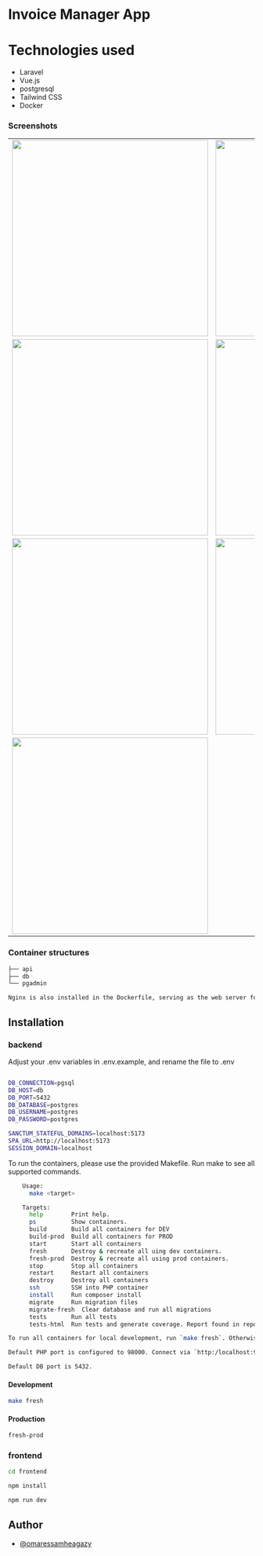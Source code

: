 
# Invoice Manager App

# Technologies used

* Laravel
* Vue.js
* postgresql
* Tailwind CSS
* Docker

### Screenshots

<table>
  <tr>
    <td><img src="https://github.com/omaressamheagazy/Invoice_manager/assets/68665060/a8836cab-638b-401e-8394-fd173df32931" width="400"></td>
    <td><img src="https://github.com/omaressamheagazy/Invoice_manager/assets/68665060/9ec62b41-725e-4437-bb83-322a2ac40588" width="400"></td>
  </tr>
  <tr>
    <td><img src="https://github.com/omaressamheagazy/Invoice_manager/assets/68665060/a4de24f2-7be0-4823-bd05-f70eb2915007" width="400"></td>
    <td><img src="https://github.com/omaressamheagazy/Invoice_manager/assets/68665060/07dbd360-0d01-4937-9f80-a9973231179c" width="400"></td>
  </tr>
  <tr>
    <td><img src="https://github.com/omaressamheagazy/Invoice_manager/assets/68665060/4f47f300-87d4-4738-bb67-237b3d5d896a" width="400"></td>
    <td><img src="https://github.com/omaressamheagazy/Invoice_manager/assets/68665060/e0fe3709-9c2c-4947-a270-a74c6be1541c" width="400"></td>
  </tr>
  <tr>
    <td><img src="https://github.com/omaressamheagazy/Invoice_manager/assets/68665060/b4aed07d-c30a-4d11-95e9-d86e836d5375" width="400"></td>
    <td></td>
  </tr>
</table>





### Container structures
```bash
├── api
├── db
└── pgadmin

Nginx is also installed in the Dockerfile, serving as the web server for the API
```
## Installation
### backend
Adjust your .env variables in .env.example, and rename the file to .env

```bash

DB_CONNECTION=pgsql
DB_HOST=db
DB_PORT=5432
DB_DATABASE=postgres
DB_USERNAME=postgres
DB_PASSWORD=postgres

SANCTUM_STATEFUL_DOMAINS=localhost:5173
SPA_URL=http://localhost:5173
SESSION_DOMAIN=localhost

```
To run the containers, please use the provided Makefile. Run make to see all supported commands.

```bash
    Usage:
      make <target>

    Targets:
      help        Print help.
      ps          Show containers.
      build       Build all containers for DEV
      build-prod  Build all containers for PROD
      start       Start all containers
      fresh       Destroy & recreate all uing dev containers.
      fresh-prod  Destroy & recreate all using prod containers.
      stop        Stop all containers
      restart     Restart all containers
      destroy     Destroy all containers
      ssh         SSH into PHP container
      install     Run composer install
      migrate     Run migration files
      migrate-fresh  Clear database and run all migrations
      tests       Run all tests
      tests-html  Run tests and generate coverage. Report found in reports/index.html

To run all containers for local development, run `make fresh`. Otherwise `make fresh-prod` for prod builds.

Default PHP port is configured to 98000. Connect via `http:/localhost:9000` or `http://127.0.0.1:9000`

Default DB port is 5432.
```
#### Development

```bash
make fresh 
```
#### Production

```bash
fresh-prod 
```
### frontend

```bash
cd frontend
```
```bash
npm install 
```

```bash
npm run dev
```

## Author

- [@omaressamheagazy](https://github.com/omaressamheagazy)


